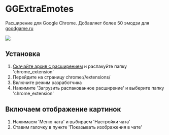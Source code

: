 # GGExtraEmotes
Расширение для Google Chrome. Добавляет более 50 эмодзи для <a href=https://goodgame.ru/>goodgame.ru</a>  
  
<img  src="https://s1ye.github.io/GGExtraEmotes/preview.png">  

## Установка  
1. <a href="https://github.com/S1ye/GGExtraEmotes/archive/refs/heads/main.zip">Скачайте архив с расширением</a> и распакуйте папку 'chrome_extension'
2. Перейдите на страницу chrome://extensions/  
3. Включите режим разработчика  
4. Нажимите 'Загрузить распакованное расширение' и выберите папку 'chrome_extension'

## Включаем отображение картинок  
1. Нажимаем 'Меню чата' и выбираем 'Настройки чата'
2. Ставим галочку в пункте 'Показывать изображения в чате'  
